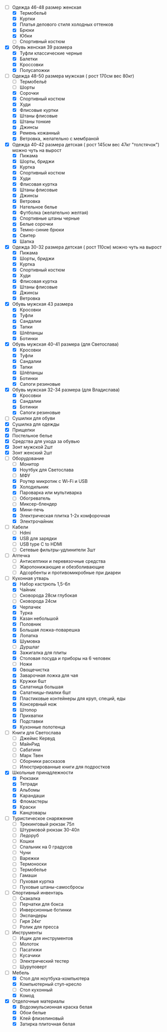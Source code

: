
- [ ] Одежда 46-48 размер женская
  - [x] Термобельё
  - [x] Куртки
  - [x] Платья делового стиля холодных оттенков
  - [x] Брюки
  - [x] Юбки 
  - [ ] Спортивный костюм
- [x] Обувь женская 39 размера
  - [x] Туфли классические черные
  - [x] Балетки
  - [x] Кроссовки
  - [x] Полусапожки
- [ ] Одежда 48-50 размера мужская ( рост 170см вес 80кг)
  - [ ] Термобельё
  - [ ] Шорты
  - [x] Сорочки
  - [x] Спортивный костюм
  - [x] Худи
  - [x] Флисовые куртки
  - [x] Штаны флисовые
  - [x] Штаны тонкие
  - [x] Джинсы
  - [x] Ремень кожанный
  - [x] Ветровка, желательно с мембраной
- [x] Одежда 40-42 размера детская ( рост 145см вес 47кг "толстячок") можно чуть на вырост
  - [x] Пижама
  - [x] Шорты, бриджи
  - [x] Куртка
  - [x] Спортивный костюм
  - [x] Худи
  - [x] Флисовая куртка
  - [x] Штаны флисовые
  - [x] Джинсы
  - [x] Ветровка
  - [x] Нательное белье
  - [x] Футболка (желательно желтая)
  - [x] Спортивные штаны черные
  - [x] Белые сорочки
  - [x] Темно-синие брюки
  - [x] Свитер
  - [x] Шапка
- [x] Одежда 30-32 размера детская ( рост 110см) можно чуть на вырост
  - [x] Пижама
  - [x] Шорты, бриджи
  - [x] Куртка
  - [x] Спортивный костюм
  - [x] Худи
  - [x] Флисовая куртка
  - [x] Штаны флисовые
  - [x] Джинсы
  - [x] Ветровка
- [x] Обувь мужская 43 размера
  - [x] Кросовки
  - [x] Туфли
  - [x] Сандалии
  - [x] Тапки
  - [x] Шлёпанцы
  - [x] Ботинки
- [x] Обувь мужская 40-41 размера (для Светослава)
  - [x] Кросовки
  - [x] Туфли
  - [x] Сандалии
  - [x] Тапки
  - [x] Шлёпанцы
  - [x] Ботинки
  - [x] Сапоги резиновые
- [x] Обувь мужская 32-34 размера (для Владислава)
  - [x] Кросовки
  - [x] Сандалии
  - [x] Ботинки
  - [x] Сапоги резиновые
- [ ] Сушилки для обуви
- [x] Сушилка для одежды
- [x] Прищепки
- [x] Постельное белье
- [x] Средства для ухода за обувью
- [x] Зонт мужской 2шт
- [x] Зонт женский 2шт
- [ ] Оборудование
  - [ ] Монитор
  - [x] Ноутбук для Светослава
  - [ ] МФУ
  - [x] Роутер микротик с Wi-Fi и USB
  - [x] Холодильник
  - [x] Пароварка или мультиварка
  - [ ] Обогреватель
  - [ ] Миксер-блендер
  - [x] Мини-печь
  - [x] Электрическая плитка 1-2х комфорочная
  - [x] Электрочайник
- [ ] Кабели
  - [ ] Hdmi
  - [x] USB для зарядки
  - [ ] USB type C to HDMI
  - [ ] Сетевые фильтры-удлинители 3шт
- [ ] Аптечка
  - [ ] Антисептики и перевязочные средства
  - [ ] Жаропонижающие и обезболивающие
  - [ ] Адсорбенты и противомикробные при диареи
- [ ] Кухонная утварь
  - [x] Набор кастрюль 1,5-6л
  - [x] Чайник
  - [ ] Сковорода 28см глубокая
  - [ ] Сковорода 24см
  - [x] Черпачек
  - [x] Турка
  - [x] Казан небольшой
  - [x] Половник
  - [x] Большая ложка-поварешка
  - [x] Лопатка
  - [x] Шумовка
  - [ ] Дуршлаг
  - [x] Зажигалка для плиты
  - [x] Столовая посуда и приборы на 6 человек
  - [ ] Ножи
  - [x] Овощечистка
  - [x] Заварочная ложка для чая
  - [x] Кружки 6шт
  - [x] Салатница большая
  - [x] Салатницы-пиалки 6шт
  - [x] Пластиковые контейнеры для круп, специй, еды
  - [x] Консервный нож
  - [x] Штопор
  - [x] Прихватки
  - [x] Подставки
  - [x] Кухонные полотенца
- [ ] Книги для Светослава
  - [ ] Джеймс Кервуд
  - [ ] МайнРид
  - [ ] Сабатини
  - [ ] Марк Твен
  - [ ] Сборники рассказов
  - [ ] Илюстрированные книги для подростков
- [x] Школьные принадлежности
  - [x] Рюкзаки
  - [x] Тетради
  - [x] Альбомы
  - [x] Карандаши
  - [x] Фломастеры
  - [x] Краски
  - [x] Канцтовары
- [ ] Туристическое снаряжение
  - [ ] Трекинговый рюкзак 75л
  - [ ] Штурмовой рюкзак 30-40л
  - [ ] Ледоруб
  - [ ] Кошки
  - [ ] Спальник на 0 градусов
  - [ ] Чуни
  - [ ] Варежки
  - [ ] Термоноски
  - [ ] Термобелье
  - [ ] Гамаши
  - [ ] Пуховая куртка
  - [ ] Пуховые штаны-самосбросы
- [ ] Спортивный инвентарь
  - [ ] Скакалка
  - [ ] Перчатки для бокса
  - [ ] Инверсионные ботинки
  - [ ] Экспандеры
  - [ ] Гиря 24кг
  - [ ] Ролик для пресса
- [ ] Инструменты
  - [ ] Ищик для инструментов
  - [ ] Молоток
  - [ ] Пасатижи
  - [ ] Кусачики
  - [ ] Электрический тестер
  - [ ] Шуруповерт
- [ ] Мебель
  - [x] Стол для ноутбука-компьютера
  - [x] Компьютерный стул-кресло
  - [ ] Стол кухонный
  - [x] Комод
- [x] Отделочные материалы
  - [x] Водоэмульсионная краска белая
  - [x] Обои белые
  - [x] Клей флизелиновый
  - [x] Затирка плиточная белая
